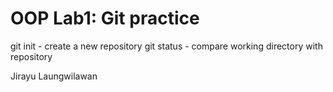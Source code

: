 # OOP Lab1: Git practice

git init - create a new repository
git status - compare working directory with repository

Jirayu Laungwilawan
